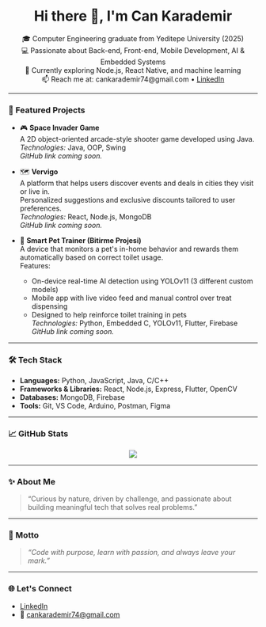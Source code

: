 <h1 align="center">Hi there 👋, I'm Can Karademir</h1>

<p align="center">
  🎓 Computer Engineering graduate from Yeditepe University (2025)<br>
  💻 Passionate about Back-end, Front-end, Mobile Development, AI & Embedded Systems<br>
  🌱 Currently exploring Node.js, React Native, and machine learning<br>
  📫 Reach me at: cankarademir74@gmail.com • <a href="https://www.linkedin.com/in/can-karademir-6174812b8">LinkedIn</a>
</p>

---

### 💼 Featured Projects

- 🎮 **Space Invader Game**  
  A 2D object-oriented arcade-style shooter game developed using Java.  
  *Technologies:* Java, OOP, Swing  
  *GitHub link coming soon.*

- 🗺️ **Vervigo**  
  A platform that helps users discover events and deals in cities they visit or live in.  
  Personalized suggestions and exclusive discounts tailored to user preferences.  
  *Technologies:* React, Node.js, MongoDB  
  *GitHub link coming soon.*

- 🐶 **Smart Pet Trainer (Bitirme Projesi)**  
  A device that monitors a pet's in-home behavior and rewards them automatically based on correct toilet usage.  
  Features:
  - On-device real-time AI detection using YOLOv11 (3 different custom models)
  - Mobile app with live video feed and manual control over treat dispensing
  - Designed to help reinforce toilet training in pets  
  *Technologies:* Python, Embedded C, YOLOv11, Flutter, Firebase  
  *GitHub link coming soon.*

---

### 🛠️ Tech Stack

- **Languages:** Python, JavaScript, Java, C/C++
- **Frameworks & Libraries:** React, Node.js, Express, Flutter, OpenCV
- **Databases:** MongoDB, Firebase
- **Tools:** Git, VS Code, Arduino, Postman, Figma

---

### 📈 GitHub Stats

<p align="center">
  <img src="https://github-readme-stats.vercel.app/api?username=cankarademir&show_icons=true&theme=radical" />
</p>

---

### ✨ About Me

> “Curious by nature, driven by challenge, and passionate about building meaningful tech that solves real problems.”

---

### 🔖 Motto

> *“Code with purpose, learn with passion, and always leave your mark.”*

---

### 🌐 Let's Connect

- [LinkedIn](https://www.linkedin.com/in/can-karademir-6174812b8/)
- 📧 cankarademir74@gmail.com

